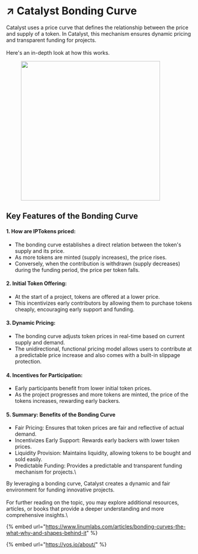 # ↗️ Catalyst Bonding Curve

Catalyst uses a price curve that defines the relationship between the price and supply of a token. In Catalyst, this mechanism ensures dynamic pricing and transparent funding for projects.\
\
Here's an in-depth look at how this works.

<figure><img src="https://lh7-us.googleusercontent.com/docsz/AD_4nXcongQCl3Uw2DxqHwictDcbfNGEGsNP32HTnmLfIiUHpRaSHcPA2J90u2OT03up9uuhEjmXe_i-Qj-DKJwWFBcQHiDrLrudx5i9jQ9SVtl9qy-pDFEB1hoZF7K4y3apits1FfXXrUjzI_YSbbux1lvqkw7s?key=2sqLw3B7Vlq5HaecNJ4IuQ" alt="" width="375"><figcaption></figcaption></figure>

## Key Features of the Bonding Curve

#### **1. How are IPTokens priced:**

* The bonding curve establishes a direct relation between the token's supply and its price.
* As more tokens are minted (supply increases), the price rises.
* Conversely, when the contribution is withdrawn (supply decreases) during the funding period, the price per token falls.

#### **2. Initial Token Offering:**

* At the start of a project, tokens are offered at a lower price.
* This incentivizes early contributors by allowing them to purchase tokens cheaply, encouraging early support and funding.

#### **3. Dynamic Pricing:**

* The bonding curve adjusts token prices in real-time based on current supply and demand.
* The unidirectional, functional pricing model allows users to contribute at a predictable price increase and also comes with a built-in slippage protection.

#### **4. Incentives for Participation:**

* Early participants benefit from lower initial token prices.
* As the project progresses and more tokens are minted, the price of the tokens increases, rewarding early backers.

#### **5. Summary: Benefits of the Bonding Curve**

* Fair Pricing: Ensures that token prices are fair and reflective of actual demand.
* Incentivizes Early Support: Rewards early backers with lower token prices.
* Liquidity Provision: Maintains liquidity, allowing tokens to be bought and sold easily.
* Predictable Funding: Provides a predictable and transparent funding mechanism for projects.\


By leveraging a bonding curve, Catalyst creates a dynamic and fair environment for funding innovative projects.\
\
For further reading on the topic, you may explore additional resources, articles, or books that provide a deeper understanding and more comprehensive insights.\


{% embed url="https://www.linumlabs.com/articles/bonding-curves-the-what-why-and-shapes-behind-it" %}

{% embed url="https://yos.io/about/" %}
